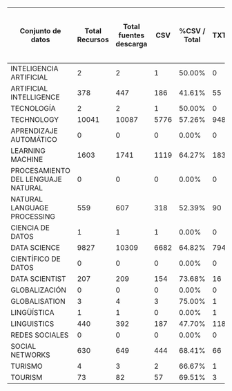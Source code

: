 |Conjunto de datos                 |Total Recursos                    |Total fuentes descarga|CSV  |%CSV / Total|TXT   |%TXT / Total|PDF    |%PDF / Total|JSON |%JSON / Total|Excel|%Excel / Total|Markdown|%Markdown/Total|Python|%Python/Total|Tfrec|%Tfrec/Total|Imagenes|%Imagenes / Total|Otros |%Otros / Total|Bases de datos dinamicas (Actualizadas hace 90 días o menos)|%BBDD Dinamicas / Total|Base de datos Estatica|%BBDD Estaticas / Total|
|----------------------------------|----------------------------------|----------------------|-----|------------|------|------------|-------|------------|-----|-------------|-----|--------------|--------|---------------|------|-------------|-----|------------|--------|-----------------|------|--------------|------------------------------------------------------------|-----------------------|----------------------|-----------------------|
|INTELIGENCIA ARTIFICIAL           |2                                 |2                     |1    |50.00%      |0     |0.00%       |0      |0.00%       |0    |0.00%        |0    |0.00%         |0       |0.00%          |0     |0.00%        |0    |0.00%       |1       |50.00%           |0     |0.00%         |2                                                           |100.00%                |0                     |0.00%                  |
|ARTIFICIAL INTELLIGENCE           |378                               |447                   |186  |41.61%      |55    |12.30%      |20     |4.47%       |29   |6.49%        |14   |3.13%         |10      |2.24%          |0     |0.00%        |0    |0.00%       |133     |29.75%           |0     |0.00%         |71                                                          |15.88%                 |376                   |84.12%                 |
|TECNOLOGÍA                        |2                                 |2                     |1    |50.00%      |0     |0.00%       |0      |0.00%       |0    |0.00%        |0    |0.00%         |0       |0.00%          |0     |0.00%        |0    |0.00%       |1       |50.00%           |0     |0.00%         |0                                                           |0.00%                  |2                     |100.00%                |
|TECHNOLOGY                        |10041                             |10087                 |5776 |57.26%      |948   |9.40%       |0      |0.00%       |596  |5.91%        |386  |3.83%         |268     |2.66%          |332   |3.29%        |225  |2.23%       |1556    |15.43%           |0     |0.00%         |1140                                                        |11.30%                 |8947                  |88.70%                 |
|APRENDIZAJE AUTOMÁTICO            |0                                 |0                     |0    |0.00%       |0     |0.00%       |0      |0.00%       |0    |0.00%        |0    |0.00%         |0       |0.00%          |0     |0.00%        |0    |0.00%       |0       |0.00%            |0     |0.00%         |0                                                           |0.00%                  |0                     |0.00%                  |
|LEARNING MACHINE                  |1603                              |1741                  |1119 |64.27%      |183   |10.51%      |31     |1.78%       |58   |3.33%        |71   |4.08%         |46      |2.64%          |0     |0.00%        |0    |0.00%       |233     |13.38%           |0     |0.00%         |259                                                         |14.88%                 |1482                  |85.12%                 |
|PROCESAMIENTO DEL LENGUAJE NATURAL|0                                 |0                     |0    |0.00%       |0     |0.00%       |0      |0.00%       |0    |0.00%        |0    |0.00%         |0       |0.00%          |0     |0.00%        |0    |0.00%       |0       |0.00%            |0     |0.00%         |0                                                           |0.00%                  |0                     |0.00%                  |
|NATURAL LANGUAGE PROCESSING       |559                               |607                   |318  |52.39%      |90    |14.83%      |25     |4.12%       |52   |8.57%        |20   |3.29%         |13      |2.14%          |0     |0.00%        |0    |0.00%       |89      |14.66%           |0     |0.00%         |74                                                          |12.19%                 |533                   |87.81%                 |
|CIENCIA DE DATOS                  |1                                 |1                     |1    |0.00%       |0     |0.00%       |0      |0.00%       |0    |0.00%        |0    |0.00%         |0       |0.00%          |0     |0.00%        |0    |0.00%       |0       |0.00%            |0     |0.00%         |0                                                           |0.00%                  |1                     |0.00%                  |
|DATA SCIENCE                      |9827                              |10309                 |6682 |64.82%      |794   |7.70%       |224    |2.17%       |784  |7.61%        |482  |4.68%         |197     |1.91%          |152   |1.47%        |0    |0.00%       |1000    |9.70%            |0     |0.00%         |1168                                                        |11.33%                 |9141                  |88.67%                 |
|CIENTÍFICO DE DATOS               |0                                 |0                     |0    |0.00%       |0     |0.00%       |0      |0.00%       |0    |0.00%        |0    |0.00%         |0       |0.00%          |0     |0.00%        |0    |0.00%       |0       |0.00%            |0     |0.00%         |0                                                           |0.00%                  |0                     |0.00%                  |
|DATA SCIENTIST                    |207                               |209                   |154  |73.68%      |16    |7.66%       |13     |6.22%       |4    |1.91%        |13   |6.22%         |0       |0.00%          |0     |0.00%        |0    |0.00%       |8       |3.83%            |0     |0.00%         |34                                                          |16.27%                 |175                   |83.73%                 |
|GLOBALIZACIÓN                     |0                                 |0                     |0    |0.00%       |0     |0.00%       |0      |0.00%       |0    |0.00%        |0    |0.00%         |0       |0.00%          |0     |0.00%        |0    |0.00%       |0       |0.00%            |0     |0.00%         |0                                                           |0.00%                  |0                     |0.00%                  |
|GLOBALISATION                     |3                                 |4                     |3    |75.00%      |1     |25.00%      |0      |0.00%       |0    |0.00%        |0    |0.00%         |0       |0.00%          |0     |0.00%        |0    |0.00%       |0       |0.00%            |0     |0.00%         |0                                                           |0.00%                  |4                     |100.00%                |
|LINGÜÍSTICA                       |1                                 |1                     |0    |0.00%       |1     |100.00%     |0      |0.00%       |0    |0.00%        |0    |0.00%         |0       |0.00%          |0     |0.00%        |0    |0.00%       |0       |0.00%            |0     |0.00%         |0                                                           |0.00%                  |1                     |100.00%                |
|LINGUISTICS                       |440                               |392                   |187  |47.70%      |118   |30.10%      |10     |2.55%       |37   |9.44%        |9    |2.30%         |7       |1.79%          |0     |0.00%        |0    |0.00%       |7       |1.79%            |7     |1.79%         |45                                                          |11.48%                 |347                   |88.52%                 |
|REDES SOCIALES                    |0                                 |0                     |0    |0.00%       |0     |0.00%       |0      |0.00%       |0    |0.00%        |0    |0.00%         |0       |0.00%          |0     |0.00%        |0    |0.00%       |0       |0.00%            |0     |0.00%         |0                                                           |0.00%                  |0                     |0.00%                  |
|SOCIAL NETWORKS                   |630                               |649                   |444  |68.41%      |66    |10.17%      |0      |0.00%       |54   |8.32%        |29   |4.47%         |0       |0.00%          |0     |0.00%        |0    |0.00%       |40      |6.16%            |16    |2.47%         |598                                                         |92.14%                 |51                    |7.86%                  |
|TURISMO                           |4                                 |3                     |2    |66.67%      |1     |33.33%      |0      |0.00%       |0    |0.00%        |0    |0.00%         |0       |0.00%          |0     |0.00%        |0    |0.00%       |0       |0.00%            |0     |0.00%         |1                                                           |33.33%                 |2                     |66.67%                 |
|TOURISM                           |73                                |82                    |57   |69.51%      |3     |3.66%       |6      |7.32%       |7  
